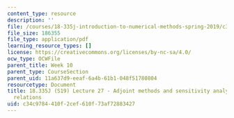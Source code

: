 ```yaml
---
content_type: resource
description: ''
file: /courses/18-335j-introduction-to-numerical-methods-spring-2019/c34c9784410f2cef610f73af72883427_MIT18_335JS19_lec27.pdf
file_size: 186355
file_type: application/pdf
learning_resource_types: []
license: https://creativecommons.org/licenses/by-nc-sa/4.0/
ocw_type: OCWFile
parent_title: Week 10
parent_type: CourseSection
parent_uid: 11a637d9-eeaf-6a4b-61b1-048f51780804
resourcetype: Document
title: 18.335J (S19) Lecture 27 - Adjoint methods and sensitivity analysis for recurrence
  relations
uid: c34c9784-410f-2cef-610f-73af72883427
---
```

